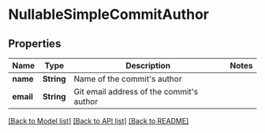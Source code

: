 # NullableSimpleCommitAuthor

## Properties

Name | Type | Description | Notes
------------ | ------------- | ------------- | -------------
**name** | **String** | Name of the commit's author | 
**email** | **String** | Git email address of the commit's author | 

[[Back to Model list]](../README.md#documentation-for-models) [[Back to API list]](../README.md#documentation-for-api-endpoints) [[Back to README]](../README.md)


